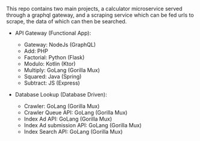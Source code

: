 This repo contains two main projects, a calculator microservice served through a graphql gateway, and a scraping service
which can be fed urls to scrape, the data of which can then be searched.

- API Gateway (Functional App):
    - Gateway: NodeJs (GraphQL)
    - Add: PHP
    - Factorial: Python (Flask)
    - Modulo: Kotlin (Ktor)
    - Multiply: GoLang (Gorilla Mux)
    - Squared: Java (Spring)
    - Subtract: JS (Express)
    
- Database Lookup (Database Driven):
    - Crawler: GoLang (Gorilla Mux)
    - Crawler Queue API: GoLang (Gorilla Mux)
    - Index Ad API: GoLang (Gorilla Mux)
    - Index Ad submission API: GoLang (Gorilla Mux)
    - Index Search API: GoLang (Gorilla Mux)